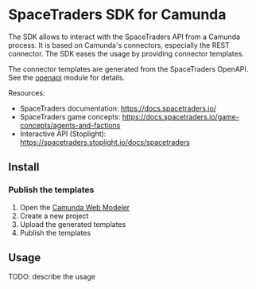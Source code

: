 # SpaceTraders SDK for Camunda

The SDK allows to interact with the SpaceTraders API from a Camunda process. It is based on Camunda's connectors,
especially the REST connector. The SDK eases the usage by providing connector templates.

The connector templates are generated from the SpaceTraders OpenAPI. See the [openapi](/openapi) module for details.

Resources:

- SpaceTraders documentation: https://docs.spacetraders.io/
- SpaceTraders game concepts: https://docs.spacetraders.io/game-concepts/agents-and-factions
- Interactive API (Stoplight): https://spacetraders.stoplight.io/docs/spacetraders

## Install

### Publish the templates

1. Open the [Camunda Web Modeler](https://modeler.cloud.camunda.io/)
2. Create a new project
3. Upload the generated templates
4. Publish the templates

## Usage

TODO: describe the usage 
